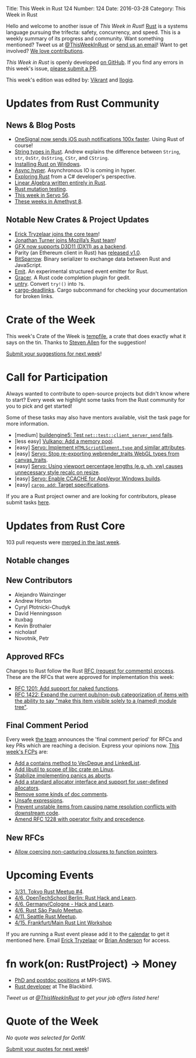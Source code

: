 Title: This Week in Rust 124
Number: 124
Date: 2016-03-28
Category: This Week in Rust

Hello and welcome to another issue of *This Week in Rust*!
[Rust](http://rust-lang.org) is a systems language pursuing the trifecta:
safety, concurrency, and speed. This is a weekly summary of its progress and
community. Want something mentioned? Tweet us at [@ThisWeekInRust](https://twitter.com/ThisWeekInRust) or [send us an
email](mailto:corey@octayn.net?subject=This%20Week%20in%20Rust%20Suggestion)!
Want to get involved? [We love
contributions](https://github.com/rust-lang/rust/blob/master/CONTRIBUTING.md).

*This Week in Rust* is openly developed [on GitHub](https://github.com/cmr/this-week-in-rust).
If you find any errors in this week's issue, [please submit a PR](https://github.com/cmr/this-week-in-rust/pulls).

This week's edition was edited by: [Vikrant](https://github.com/nasa42) and [llogiq](https://github.com/llogiq).

# Updates from Rust Community

## News & Blog Posts

* [OneSignal now sends iOS push notifications 100x faster](https://onesignal.com/blog/announcing-our-new-delivery-backend/). Using Rust of course!
* [String types in Rust](https://andrewbrinker.github.io/blog/2016/03/27/string-types-in-rust/). Andrew explains the difference between `String`, `str`, `OsStr`, `OsString`, `CStr`, and `CString`.
* [Installing Rust on Windows](https://facility9.com/2016/03/installing-rust-on-windows/).
* [Async hyper](http://seanmonstar.com/post/141495445652/async-hyper). Asynchronous IO is coming in hyper.
* [Exploring Rust](http://nblumhardt.com/2016/03/exploring-rust/) from a C# developer's perspective.
* [Linear Algebra written entirely in Rust](https://athemathmo.github.io/2016/03/23/linear-algebra-in-rust.html).
* [Rust mutation testing](https://llogiq.github.io/2016/03/24/mutest.html).
* [This week in Servo 56](http://blog.servo.org/2016/03/21/twis-56/).
* [These weeks in Amethyst 8](https://www.amethyst.rs/_posts/twia-8.html).

## Notable New Crates & Project Updates

* [Erick Tryzelaar joins the core team](https://internals.rust-lang.org/t/announcement-erick-tryzelaar-joins-the-core-team/3273)!
* [Jonathan Turner joins Mozilla’s Rust team](https://internals.rust-lang.org/t/announcement-jonathan-turner-joins-mozillas-rust-team/3278)!
* [GFX now supports D3D11 (DX11) as a backend](https://github.com/gfx-rs/gfx/pull/861).
* Parity (an Ethereum client in Rust) has [released v1.0](https://blog.ethcore.io/1-0-is-here/).
* [BitSparrow](http://bitsparrow.io/). Binary serializer to exchange data between Rust and JavaScript.
* [Emit](https://github.com/nblumhardt/emit). An experimental structured event emitter for Rust.
* [Gracer](https://github.com/isamert/gracer). A Rust code completion plugin for gedit.
* [untry](https://github.com/japaric/untry). Convert `try!()` into `?`s.
* [cargo-deadlinks](https://github.com/deadlinks/cargo-deadlinks). Cargo subcommand for checking your documentation for broken links.

# Crate of the Week

This week's Crate of the Week is [tempfile](https://crates.io/crates/tempfile), a crate that does exactly what it says on the tin. Thanks to [Steven Allen](https://users.rust-lang.org/users/stebalien) for the suggestion!

[Submit your suggestions for next week][submit_crate]!

[submit_crate]: https://users.rust-lang.org/t/crate-of-the-week/2704

# Call for Participation

Always wanted to contribute to open-source projects but didn't know where to start?
Every week we highlight some tasks from the Rust community for you to pick and get started!

Some of these tasks may also have mentors available, visit the task page for more information.

* [medium] [buildengine5: Test `net::test::client_server_send` fails](https://github.com/Ameliorate/buildengine5/issues/10).
* [less easy] [Vulkano: Add a memory pool](https://github.com/tomaka/vulkano/issues/14).
* [easy] [Servo: Implement `HTMLScriptElement.type` and similar attributes](https://github.com/servo/servo/issues/10227).
* [easy] [Servo: Stop re-exporting webrender_traits WebGL types from canvas_traits](https://github.com/servo/servo/issues/10211).
* [easy] [Servo: Using viewport percentage lengths (e.g. vh, vw) causes unnecessary style recalc on resize](https://github.com/servo/servo/issues/10104).
* [easy] [Servo: Enable CCACHE for AppVeyor Windows builds](https://github.com/servo/servo/issues/9874).
* [easy] [`cargo add`: Target specifications](https://github.com/killercup/cargo-edit/issues/13).

If you are a Rust project owner and are looking for contributors, please submit tasks [here][guidelines].

[guidelines]: https://users.rust-lang.org/t/twir-call-for-participation/4821

# Updates from Rust Core

103 pull requests were [merged in the last week][merged].

[merged]: https://github.com/issues?q=is%3Apr+org%3Arust-lang+is%3Amerged+merged%3A2016-03-14..2016-03-21

## Notable changes

## New Contributors

* Alejandro Wainzinger
* Andrew Horton
* Cyryl Płotnicki-Chudyk
* David Henningsson
* ituxbag
* Kevin Brothaler
* nicholasf
* Novotnik, Petr

## Approved RFCs

Changes to Rust follow the Rust [RFC (request for comments)
process](https://github.com/rust-lang/rfcs#rust-rfcs). These
are the RFCs that were approved for implementation this week:

* [RFC 1201: Add support for naked functions](https://github.com/rust-lang/rfcs/pull/1201).
* [RFC 1422: Expand the current pub/non-pub categorization of items with the ability to say "make this item visible solely to a (named) module tree"](https://github.com/rust-lang/rfcs/pull/1422).

## Final Comment Period

Every week [the team](https://rust-lang.org/team.html) announces the
'final comment period' for RFCs and key PRs which are reaching a
decision. Express your opinions now. [This week's FCPs][fcp] are:

[fcp]: https://github.com/rust-lang/rfcs/labels/final-comment-period

* [Add a contains method to VecDeque and LinkedList](https://github.com/rust-lang/rfcs/pull/1552).
* [Add libutil to scope of libc crate on Linux](https://github.com/rust-lang/rfcs/pull/1529).
* [Stabilize implementing panics as aborts](https://github.com/rust-lang/rfcs/pull/1513).
* [Add a standard allocator interface and support for user-defined allocators](https://github.com/rust-lang/rfcs/pull/1398).
* [Remove some kinds of doc comments](https://github.com/rust-lang/rfcs/pull/1373).
* [Unsafe expressions](https://github.com/rust-lang/rfcs/pull/1346).
* [Prevent unstable items from causing name resolution conflicts with downstream code](https://github.com/rust-lang/rfcs/pull/1321).
* [Amend RFC 1228 with operator fixity and precedence](https://github.com/rust-lang/rfcs/pull/1319).

## New RFCs

* [Allow coercing non-capturing closures to function pointers](https://github.com/rust-lang/rfcs/pull/1558).

# Upcoming Events

* [3/31. Tokyo Rust Meetup #4](http://www.meetup.com/Tokyo-Rust-Meetup/events/229260081/).
* [4/6. OpenTechSchool Berlin: Rust Hack and Learn](http://www.meetup.com/opentechschool-berlin/).
* [4/6. Germany/Cologne - Hack and Learn](http://www.meetup.com/de-DE/Rust-Cologne-Bonn/events/229919455/).
* [4/6. Rust São Paulo Meetup](http://www.meetup.com/Rust-Sao-Paulo-Meetup/events/229377422/).
* [4/11. Seattle Rust Meetup](https://www.eventbrite.com/e/mozilla-rust-seattle-meetup-tickets-12222326307?aff=erelexporg).
* [4/15. Frankfurt/Main Rust Lint Workshop](http://www.meetup.com/de-DE/Rust-Rhein-Main/events/229564640/?eventId=229564640)

If you are running a Rust event please add it to the [calendar] to get
it mentioned here. Email [Erick Tryzelaar][erickt] or [Brian
Anderson][brson] for access.

[calendar]: https://www.google.com/calendar/embed?src=apd9vmbc22egenmtu5l6c5jbfc%40group.calendar.google.com
[erickt]: mailto:erick.tryzelaar@gmail.com
[brson]: mailto:banderson@mozilla.com

# fn work(on: RustProject) -> Money

* [PhD and postdoc positions](http://plv.mpi-sws.org/rustbelt/) at MPI-SWS.
* [Rust developer](http://rust.jobboard.io/jobs/125594-rust-developer-at-the-blackbird) at The Blackbird.

*Tweet us at [@ThisWeekInRust](https://twitter.com/ThisWeekInRust) to get your job offers listed here!*

# Quote of the Week

*No quote was selected for QotW.*

[Submit your quotes for next week][submit]!

[submit]: http://users.rust-lang.org/t/twir-quote-of-the-week/328
